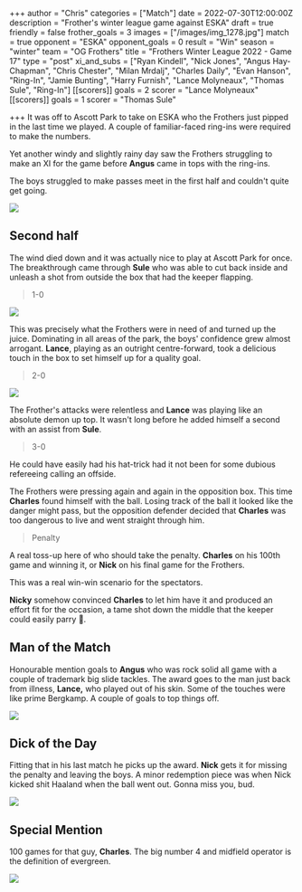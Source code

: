 +++
author = "Chris"
categories = ["Match"]
date = 2022-07-30T12:00:00Z
description = "Frother's winter league game against ESKA"
draft = true
friendly = false
frother_goals = 3
images = ["/images/img_1278.jpg"]
match = true
opponent = "ESKA"
opponent_goals = 0
result = "Win"
season = "winter"
team = "OG Frothers"
title = "Frothers Winter League 2022 - Game 17"
type = "post"
xi_and_subs = ["Ryan Kindell", "Nick Jones", "Angus Hay-Chapman", "Chris Chester", "Milan Mrdalj", "Charles Daily", "Evan Hanson", "Ring-In", "Jamie Bunting", "Harry Furnish", "Lance Molyneaux", "Thomas Sule", "Ring-In"]
[[scorers]]
goals = 2
scorer = "Lance Molyneaux"
[[scorers]]
goals = 1
scorer = "Thomas Sule"

+++
It was off to Ascott Park to take on ESKA who the Frothers just pipped in the last time we played. A couple of familiar-faced ring-ins were required to make the numbers.

Yet another windy and slightly rainy day saw the Frothers struggling to make an XI for the game before **Angus** came in tops with the ring-ins.

The boys struggled to make passes meet in the first half and couldn't quite get going.

![](/images/img_1299.jpg)

## Second half

The wind died down and it was actually nice to play at Ascott Park for once. The breakthrough came through **Sule** who was able to cut back inside and unleash a shot from outside the box that had the keeper flapping.

> 1-0

![](/images/img_1361.jpg)

This was precisely what the Frothers were in need of and turned up the juice. Dominating in all areas of the park, the boys' confidence grew almost arrogant. **Lance**, playing as an outright centre-forward, took a delicious touch in the box to set himself up for a quality goal.

> 2-0

![](/images/img_1282.jpg)

The Frother's attacks were relentless and **Lance** was playing like an absolute demon up top. It wasn't long before he added himself a second with an assist from **Sule**.

> 3-0

He could have easily had his hat-trick had it not been for some dubious refereeing calling an offside.

The Frothers were pressing again and again in the opposition box. This time **Charles** found himself with the ball. Losing track of the ball it looked like the danger might pass, but the opposition defender decided that **Charles** was too dangerous to live and went straight through him.

> Penalty

A real toss-up here of who should take the penalty. **Charles** on his 100th game and winning it, or **Nick** on his final game for the Frothers.

This was a real win-win scenario for the spectators.

**Nicky** somehow convinced **Charles** to let him have it and produced an effort fit for the occasion, a tame shot down the middle that the keeper could easily parry 🥧.

## Man of the Match

Honourable mention goals to **Angus** who was rock solid all game with a couple of trademark big slide tackles. The award goes to the man just back from illness, **Lance,** who played out of his skin. Some of the touches were like prime Bergkamp. A couple of goals to top things off.

![](/images/img_1359.jpg)

## Dick of the Day

Fitting that in his last match he picks up the award. **Nick** gets it for missing the penalty and leaving the boys. A minor redemption piece was when Nick kicked shit Haaland when the ball went out. Gonna miss you, bud.

![](/images/img_1374.jpg) 

## Special Mention

100 games for that guy, **Charles**. The big number 4 and midfield operator is the definition of evergreen.

 ![](/images/img_1335.jpg)